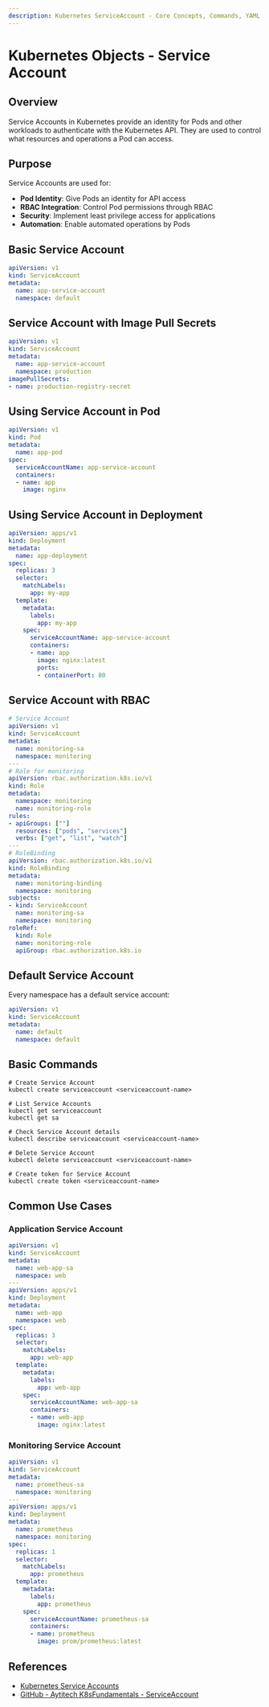 ```yaml
---
description: Kubernetes ServiceAccount - Core Concepts, Commands, YAML Configuration, and Practical Examples
---
```


# Kubernetes Objects - Service Account

## Overview

Service Accounts in Kubernetes provide an identity for Pods and other workloads to authenticate with the Kubernetes API.
They are used to control what resources and operations a Pod can access.

## Purpose

Service Accounts are used for:

* **Pod Identity**: Give Pods an identity for API access
* **RBAC Integration**: Control Pod permissions through RBAC
* **Security**: Implement least privilege access for applications
* **Automation**: Enable automated operations by Pods

## Basic Service Account

```yaml
apiVersion: v1
kind: ServiceAccount
metadata:
  name: app-service-account
  namespace: default
```

## Service Account with Image Pull Secrets

```yaml
apiVersion: v1
kind: ServiceAccount
metadata:
  name: app-service-account
  namespace: production
imagePullSecrets:
- name: production-registry-secret
```

## Using Service Account in Pod

```yaml
apiVersion: v1
kind: Pod
metadata:
  name: app-pod
spec:
  serviceAccountName: app-service-account
  containers:
  - name: app
    image: nginx
```

## Using Service Account in Deployment

```yaml
apiVersion: apps/v1
kind: Deployment
metadata:
  name: app-deployment
spec:
  replicas: 3
  selector:
    matchLabels:
      app: my-app
  template:
    metadata:
      labels:
        app: my-app
    spec:
      serviceAccountName: app-service-account
      containers:
      - name: app
        image: nginx:latest
        ports:
        - containerPort: 80
```

## Service Account with RBAC

```yaml
# Service Account
apiVersion: v1
kind: ServiceAccount
metadata:
  name: monitoring-sa
  namespace: monitoring
---
# Role for monitoring
apiVersion: rbac.authorization.k8s.io/v1
kind: Role
metadata:
  namespace: monitoring
  name: monitoring-role
rules:
- apiGroups: [""]
  resources: ["pods", "services"]
  verbs: ["get", "list", "watch"]
---
# RoleBinding
apiVersion: rbac.authorization.k8s.io/v1
kind: RoleBinding
metadata:
  name: monitoring-binding
  namespace: monitoring
subjects:
- kind: ServiceAccount
  name: monitoring-sa
  namespace: monitoring
roleRef:
  kind: Role
  name: monitoring-role
  apiGroup: rbac.authorization.k8s.io
```

## Default Service Account

Every namespace has a default service account:

```yaml
apiVersion: v1
kind: ServiceAccount
metadata:
  name: default
  namespace: default
```

## Basic Commands

```shell
# Create Service Account
kubectl create serviceaccount <serviceaccount-name>

# List Service Accounts
kubectl get serviceaccount
kubectl get sa

# Check Service Account details
kubectl describe serviceaccount <serviceaccount-name>

# Delete Service Account
kubectl delete serviceaccount <serviceaccount-name>

# Create token for Service Account
kubectl create token <serviceaccount-name>
```

## Common Use Cases

### Application Service Account

```yaml
apiVersion: v1
kind: ServiceAccount
metadata:
  name: web-app-sa
  namespace: web
---
apiVersion: apps/v1
kind: Deployment
metadata:
  name: web-app
  namespace: web
spec:
  replicas: 3
  selector:
    matchLabels:
      app: web-app
  template:
    metadata:
      labels:
        app: web-app
    spec:
      serviceAccountName: web-app-sa
      containers:
      - name: web-app
        image: nginx:latest
```

### Monitoring Service Account

```yaml
apiVersion: v1
kind: ServiceAccount
metadata:
  name: prometheus-sa
  namespace: monitoring
---
apiVersion: apps/v1
kind: Deployment
metadata:
  name: prometheus
  namespace: monitoring
spec:
  replicas: 1
  selector:
    matchLabels:
      app: prometheus
  template:
    metadata:
      labels:
        app: prometheus
    spec:
      serviceAccountName: prometheus-sa
      containers:
      - name: prometheus
        image: prom/prometheus:latest
```

## References

- [Kubernetes Service Accounts](https://kubernetes.io/docs/tasks/configure-pod-container/configure-service-account/)
- [GitHub - Aytitech K8sFundamentals - ServiceAccount](https://github.com/aytitech/k8sfundamentals/tree/main/serviceaccount)
